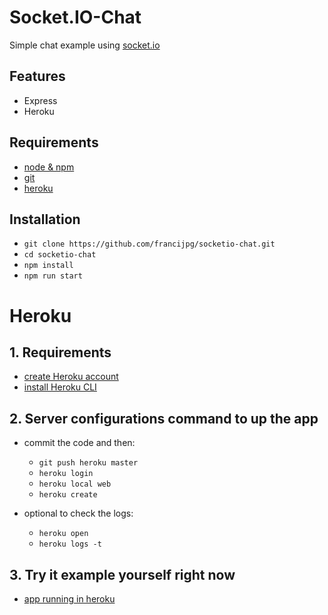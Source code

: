 # Socket.IO-Chat
Simple chat example using [socket.io](https://socket.io/)

## Features

- Express
- Heroku

## Requirements

- [node & npm](https://nodejs.org/en/)
- [git](https://git-scm.com/)
- [heroku](https://www.heroku.com/)

## Installation

- `git clone https://github.com/francijpg/socketio-chat.git`
- `cd socketio-chat`
- `npm install`
- `npm run start`

# Heroku

## 1. Requirements

- [create Heroku account](https://www.heroku.com/)
- [install Heroku CLI](https://devcenter.heroku.com/articles/heroku-cli)

## 2. Server configurations command to up the app

  - commit the code and then:
    - `git push heroku master`
    - `heroku login`
    - `heroku local web`
    - `heroku create`

  - optional to check the logs:
    - `heroku open`
    - `heroku logs -t`

## 3. Try it example yourself right now
- [app running in heroku](https://polar-everglades-39664.herokuapp.com/)